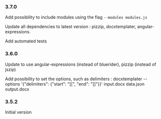 ### 3.7.0

Add possibility to include modules using the flag `--modules modules.js`

Update all dependencies to latest version : pizzip, docxtemplater, angular-expressions.

Add automated tests

### 3.6.0

Update to use angular-expressions (instead of bluerider), pizzip (instead of jszip)

Add possibility to set the options, such as delimiters : docxtemplater --options '{"delimiters": {"start": "[[", "end": "]]"}}' input.docx data.json output.docx

### 3.5.2

Initial version
